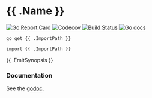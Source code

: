 # {{ .Name }}

[![Go Report Card](https://goreportcard.com/badge/github.com/leighmcculloch/go-uuid)](https://goreportcard.com/report/github.com/leighmcculloch/go-uuid)
[![Codecov](https://img.shields.io/codecov/c/github/leighmcculloch/go-uuid.svg)](https://codecov.io/gh/leighmcculloch/go-uuid)
[![Build Status](https://img.shields.io/travis/leighmcculloch/go-uuid.svg)](https://travis-ci.org/leighmcculloch/go-uuid)
[![Go docs](https://img.shields.io/badge/godoc-reference-blue.svg)](https://godoc.org/github.com/leighmcculloch/go-uuid)

```
go get {{ .ImportPath }}
```

```
import {{ .ImportPath }}
```

{{ .EmitSynopsis }}

### Documentation

See the [godoc](https://godoc.org/github.com/leighmcculloch/go-uuid).
